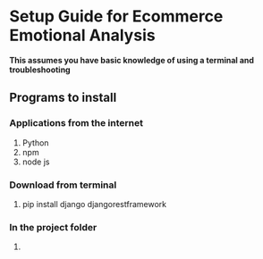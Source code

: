 # Setup Guide for Ecommerce Emotional Analysis
**This assumes you have basic knowledge of using a terminal and troubleshooting**
## Programs to install

### Applications from the internet
1. Python
2. npm
3. node js
### Download from terminal
1. pip install django djangorestframework
### In the project folder
1.
